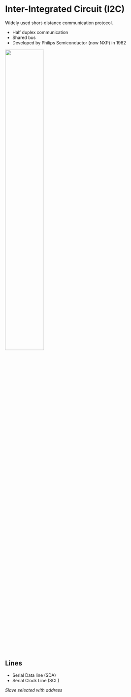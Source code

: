 # Inter-Integrated Circuit (I2C)

Widely used short-distance communication protocol.

- Half duplex communication
- Shared bus
- Developed by Philips Semiconductor (now NXP) in 1982

<img src="https://upload.wikimedia.org/wikipedia/commons/3/3e/I2C.svg" width="50%" class="img-overlay img-right"/>

## Lines
- Serial Data line (SDA)
- Serial Clock Line (SCL)

*Slave selected with address*
